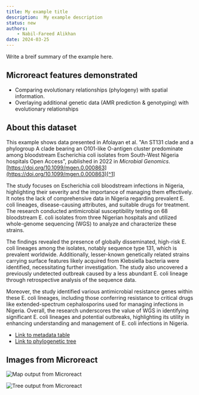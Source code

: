 ```yaml
---
title: My example title
description:  My example description
status: new
authors:
    - Nabil-Fareed Alikhan
date: 2024-03-25
---
```


Write a breif summary of the example here. 

## Microreact features demonstrated

* Comparing evolutionary relationships (phylogeny) with spatial information.
* Overlaying additional genetic data (AMR prediction & genotyping) with evolutionary relationships 

## About this dataset 

This example shows data presented in Afolayan et al. "An ST131 clade and a phylogroup A clade bearing an O101-like O-antigen cluster predominate among bloodstream Escherichia coli isolates from South-West Nigeria hospitals Open Access", published in 2022 in *Microbial Genomics*. [https://doi.org/10.1099/mgen.0.000863](https://doi.org/10.1099/mgen.0.000863)[^1]

The study focuses on Escherichia coli bloodstream infections in Nigeria, highlighting their severity and the importance of managing them effectively. It notes the lack of comprehensive data in Nigeria regarding prevalent E. coli lineages, disease-causing attributes, and suitable drugs for treatment. The research conducted antimicrobial susceptibility testing on 68 bloodstream E. coli isolates from three Nigerian hospitals and utilized whole-genome sequencing (WGS) to analyze and characterize these strains.

The findings revealed the presence of globally disseminated, high-risk E. coli lineages among the isolates, notably sequence type 131, which is prevalent worldwide. Additionally, lesser-known genetically related strains carrying surface features likely acquired from Klebsiella bacteria were identified, necessitating further investigation. The study also uncovered a previously undetected outbreak caused by a less abundant E. coli lineage through retrospective analysis of the sequence data.

Moreover, the study identified various antimicrobial resistance genes within these E. coli lineages, including those conferring resistance to critical drugs like extended-spectrum cephalosporins used for managing infections in Nigeria. Overall, the research underscores the value of WGS in identifying significant E. coli lineages and potential outbreaks, highlighting its utility in enhancing understanding and management of E. coli infections in Nigeria.

* [Link to metadata table](#)
* [Link to phylogenetic tree](#)

## Images from Microreact

![Map output from Microreact](./map.png)

![Tree output from Microreact](./tree.png)


[^1]: Afolayan AO, Aboderin AO, Oaikhena AO, Odih EE, Ogunleye VO, Adeyemo AT, Adeyemo AT, Bejide OS, Underwood A, Argimón S, Abrudan M, Egwuenu A, Ihekweazu C, Aanensen DM, Okeke IN. An ST131 clade and a phylogroup A clade bearing an O101-like O-antigen cluster predominate among bloodstream Escherichia coli isolates from South-West Nigeria hospitals. Microb Genom. 2022 Dec;8(12):mgen000863. doi: [10.1099/mgen.0.000863](https://doi.org/10.1099/mgen.0.000863). PMID: 36748556; PMCID: PMC9837563.